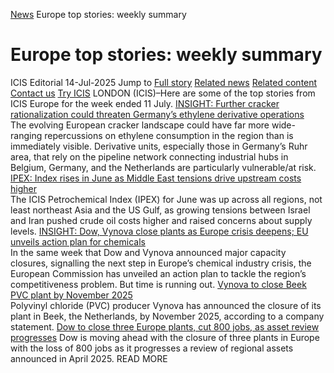 [News](https://www.icis.com/explore/resources/news/) Europe top stories: weekly summary
# Europe top stories: weekly summary
ICIS Editorial
14-Jul-2025
Jump to
[Full story](https://www.icis.com/explore/resources/news/2025/07/14/11118600/europe-top-stories-weekly-summary/#full-story)
[Related news](https://www.icis.com/explore/resources/news/2025/07/14/11118600/europe-top-stories-weekly-summary/#related-articles)
[Related content](https://www.icis.com/explore/resources/news/2025/07/14/11118600/europe-top-stories-weekly-summary/#related-contents)
[Contact us](https://www.icis.com/explore/resources/news/2025/07/14/11118600/europe-top-stories-weekly-summary/#contact-us)
[Try ICIS](https://www.icis.com/explore/contact/try-icis-today/?intcmp=individual-news_try-icis)
LONDON (ICIS)–Here are some of the top stories from ICIS Europe for the week ended 11 July. 
[INSIGHT: Further cracker rationalization could threaten Germany’s ethylene derivative operations](https://subscriber.icis.com/news/petchem/news-article-00111118581)  
The evolving European cracker landscape could have far more wide-ranging repercussions on ethylene consumption in the region than is immediately visible. Derivative units, especially those in Germany’s Ruhr area, that rely on the pipeline network connecting industrial hubs in Belgium, Germany, and the Netherlands are particularly vulnerable/at risk. 
[ IPEX: Index rises in June as Middle East tensions drive upstream costs higher](https://subscriber.icis.com/news/petchem/news-article-00111118110)  
The ICIS Petrochemical Index (IPEX) for June was up across all regions, not least northeast Asia and the US Gulf, as growing tensions between Israel and Iran pushed crude oil costs higher and raised concerns about supply levels. 
[ INSIGHT: Dow, Vynova close plants as Europe crisis deepens; EU unveils action plan for chemicals](https://subscriber.icis.com/news/petchem/news-article-00111117916)  
In the same week that Dow and Vynova announced major capacity closures, signalling the next step in Europe’s chemical industry crisis, the European Commission has unveiled an action plan to tackle the region’s competitiveness problem. But time is running out. 
[ Vynova to close Beek PVC plant by November 2025](https://subscriber.icis.com/news/petchem/news-article-00111117449)  
Polyvinyl chloride (PVC) producer Vynova has announced the closure of its plant in Beek, the Netherlands, by November 2025, according to a company statement. 
[ Dow to close three Europe plants, cut 800 jobs, as asset review progresses](https://subscriber.icis.com/news/petchem/news-article-00111117141) Dow is moving ahead with the closure of three plants in Europe with the loss of 800 jobs as it progresses a review of regional assets announced in April 2025. 
READ MORE